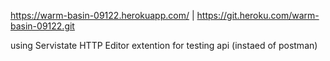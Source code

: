 https://warm-basin-09122.herokuapp.com/ | https://git.heroku.com/warm-basin-09122.git

using Servistate HTTP Editor extention for testing api (instaed of postman)